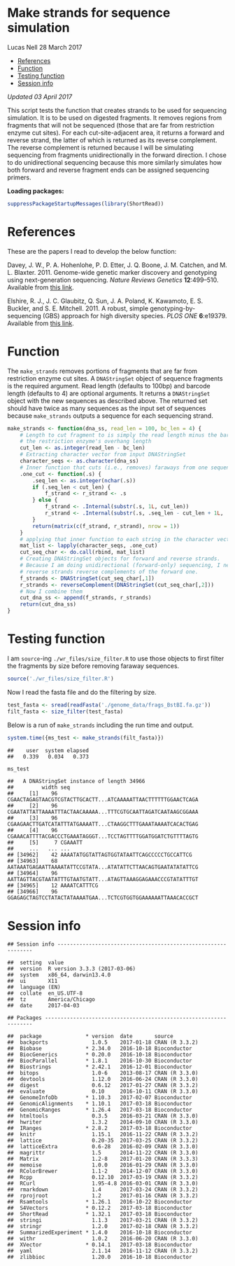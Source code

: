 Make strands for sequence simulation
================
Lucas Nell
28 March 2017

-   [References](#references)
-   [Function](#function)
-   [Testing function](#testing-function)
-   [Session info](#session-info)

*Updated 03 April 2017*

This script tests the function that creates strands to be used for sequencing simulation. It is to be used on digested fragments. It removes regions from fragments that will not be sequenced (those that are far from restriction enzyme cut sites). For each cut-site-adjacent area, it returns a forward and reverse strand, the latter of which is returned as its reverse complement. The reverse complement is returned because I will be simulating sequencing from fragments unidirectionally in the forward direction. I chose to do unidirectional sequencing because this more similarly simulates how both forward and reverse fragment ends can be assigned sequencing primers.

**Loading packages:**

``` r
suppressPackageStartupMessages(library(ShortRead))
```

References
==========

These are the papers I read to develop the below function:

Davey, J. W., P. A. Hohenlohe, P. D. Etter, J. Q. Boone, J. M. Catchen, and M. L. Blaxter. 2011. Genome-wide genetic marker discovery and genotyping using next-generation sequencing. *Nature Reviews Genetics* **12**:499–510. Available from [this link](http://dx.doi.org/10.1038/nrg3012).

Elshire, R. J., J. C. Glaubitz, Q. Sun, J. A. Poland, K. Kawamoto, E. S. Buckler, and S. E. Mitchell. 2011. A robust, simple genotyping-by-sequencing (GBS) approach for high diversity species. *PLOS ONE* **6**:e19379. Available from [this link](http://dx.plos.org/10.1371/journal.pone.0019379).

Function
========

The `make_strands` removes portions of fragments that are far from restriction enzyme cut sites. A `DNAStringSet` object of sequence fragments is the required argument. Read length (defaults to 100bp) and barcode length (defaults to 4) are optional arguments. It returns a `DNAStringSet` object with the new sequences as described above. The returned set should have twice as many sequences as the input set of sequences because `make_strands` outputs a sequence for each sequencing strand.

``` r
make_strands <- function(dna_ss, read_len = 100, bc_len = 4) {
    # Length to cut fragment to is simply the read length minus the barcode length and
    # the restriction enzyme's overhang length
    cut_len <- as.integer(read_len - bc_len)
    # Extracting character vector from input DNAStringSet
    character_seqs <- as.character(dna_ss)
    # Inner function that cuts (i.e., removes) faraways from one sequence
    .one_cut <- function(.s) {
        .seq_len <- as.integer(nchar(.s))
        if (.seq_len < cut_len) {
            f_strand <- r_strand <- .s
        } else {
            f_strand <- .Internal(substr(.s, 1L, cut_len))
            r_strand <- .Internal(substr(.s, .seq_len - cut_len + 1L, .seq_len))
        }
        return(matrix(c(f_strand, r_strand), nrow = 1))
    }
    # applying that inner function to each string in the character vector
    mat_list <- lapply(character_seqs, .one_cut)
    cut_seq_char <- do.call(rbind, mat_list)
    # Creating DNAStringSet objects for forward and reverse strands.
    # Because I am doing unidirectional (forward-only) sequencing, I need to make the 
    # reverse strands reverse complements of the forward one.
    f_strands <- DNAStringSet(cut_seq_char[,1])
    r_strands <- reverseComplement(DNAStringSet(cut_seq_char[,2]))
    # Now I combine them
    cut_dna_ss <- append(f_strands, r_strands)
    return(cut_dna_ss)
}
```

Testing function
================

I am `source`-ing `./wr_files/size_filter.R` to use those objects to first filter the fragments by size before removing faraway sequences.

``` r
source('./wr_files/size_filter.R')
```

Now I read the fasta file and do the filtering by size.

``` r
test_fasta <- sread(readFasta('./genome_data/frags_BstBI.fa.gz'))
filt_fasta <- size_filter(test_fasta)
```

Below is a run of `make_strands` including the run time and output.

``` r
system.time({ms_test <- make_strands(filt_fasta)})
```

    ##    user  system elapsed 
    ##   0.339   0.034   0.373

``` r
ms_test
```

    ##   A DNAStringSet instance of length 34966
    ##         width seq
    ##     [1]    96 CGAACTAGAGTAACGTCGTACTTGCACTT...ATCAAAAATTAACTTTTTTGGAACTCAGA
    ##     [2]    96 CGAATATTATTAAAATTTACTAACAAAAA...TTTCGTGCAATTAGATCAATAAGCGGAAA
    ##     [3]    96 CGAAGAACTTGATCATATTTATGAAAATT...CTAAGGCTTTGAAATAAAATCACACTGAG
    ##     [4]    96 CGAAACATTTTACGACCCTGAAATAGGGT...TCCTAGTTTTGGATGGATCTGTTTTAGTG
    ##     [5]     7 CGAAATT
    ##     ...   ... ...
    ## [34962]    42 AAAATATGGTATTAGTGGTATAATTCAGCCCCCTGCCATTCG
    ## [34963]    68 AATAAATGAGAATTAAAATATTCCGTATA...ATATATTCTTAACAGTGAATATATATTCG
    ## [34964]    96 AATTAGTTACGTAATATTTGTAATGTATT...ATAGTTAAAGGAGAAACCCGTATATTTGT
    ## [34965]    12 AAAATCATTTCG
    ## [34966]    96 GGAGAGCTAGTCCTATACTATAAAATGAA...TCTCGTGGTGGAAAAAATTAAACACCGCT

Session info
============

    ## Session info --------------------------------------------------------------

    ##  setting  value                       
    ##  version  R version 3.3.3 (2017-03-06)
    ##  system   x86_64, darwin13.4.0        
    ##  ui       X11                         
    ##  language (EN)                        
    ##  collate  en_US.UTF-8                 
    ##  tz       America/Chicago             
    ##  date     2017-04-03

    ## Packages ------------------------------------------------------------------

    ##  package              * version  date       source        
    ##  backports              1.0.5    2017-01-18 CRAN (R 3.3.2)
    ##  Biobase              * 2.34.0   2016-10-18 Bioconductor  
    ##  BiocGenerics         * 0.20.0   2016-10-18 Bioconductor  
    ##  BiocParallel         * 1.8.1    2016-10-30 Bioconductor  
    ##  Biostrings           * 2.42.1   2016-12-01 Bioconductor  
    ##  bitops                 1.0-6    2013-08-17 CRAN (R 3.3.0)
    ##  devtools               1.12.0   2016-06-24 CRAN (R 3.3.0)
    ##  digest                 0.6.12   2017-01-27 CRAN (R 3.3.2)
    ##  evaluate               0.10     2016-10-11 CRAN (R 3.3.0)
    ##  GenomeInfoDb         * 1.10.3   2017-02-07 Bioconductor  
    ##  GenomicAlignments    * 1.10.1   2017-03-18 Bioconductor  
    ##  GenomicRanges        * 1.26.4   2017-03-18 Bioconductor  
    ##  htmltools              0.3.5    2016-03-21 CRAN (R 3.3.0)
    ##  hwriter                1.3.2    2014-09-10 CRAN (R 3.3.0)
    ##  IRanges              * 2.8.2    2017-03-18 Bioconductor  
    ##  knitr                  1.15.1   2016-11-22 CRAN (R 3.3.2)
    ##  lattice                0.20-35  2017-03-25 CRAN (R 3.3.2)
    ##  latticeExtra           0.6-28   2016-02-09 CRAN (R 3.3.0)
    ##  magrittr               1.5      2014-11-22 CRAN (R 3.3.0)
    ##  Matrix                 1.2-8    2017-01-20 CRAN (R 3.3.3)
    ##  memoise                1.0.0    2016-01-29 CRAN (R 3.3.0)
    ##  RColorBrewer           1.1-2    2014-12-07 CRAN (R 3.3.0)
    ##  Rcpp                   0.12.10  2017-03-19 CRAN (R 3.3.2)
    ##  RCurl                  1.95-4.8 2016-03-01 CRAN (R 3.3.0)
    ##  rmarkdown              1.4      2017-03-24 CRAN (R 3.3.2)
    ##  rprojroot              1.2      2017-01-16 CRAN (R 3.3.2)
    ##  Rsamtools            * 1.26.1   2016-10-22 Bioconductor  
    ##  S4Vectors            * 0.12.2   2017-03-18 Bioconductor  
    ##  ShortRead            * 1.32.1   2017-03-18 Bioconductor  
    ##  stringi                1.1.3    2017-03-21 CRAN (R 3.3.2)
    ##  stringr                1.2.0    2017-02-18 CRAN (R 3.3.2)
    ##  SummarizedExperiment * 1.4.0    2016-10-18 Bioconductor  
    ##  withr                  1.0.2    2016-06-20 CRAN (R 3.3.0)
    ##  XVector              * 0.14.1   2017-03-18 Bioconductor  
    ##  yaml                   2.1.14   2016-11-12 CRAN (R 3.3.2)
    ##  zlibbioc               1.20.0   2016-10-18 Bioconductor
